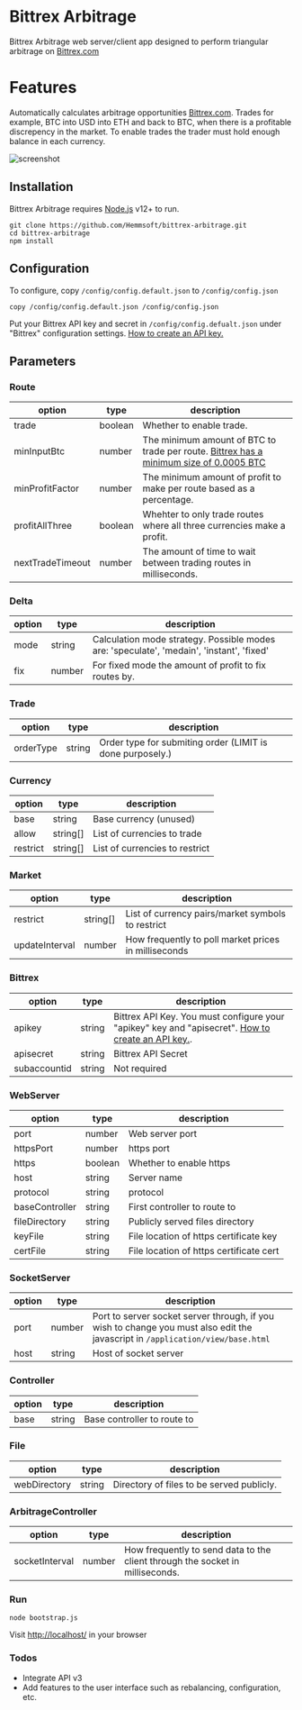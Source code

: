 # Bittrex Arbitrage

Bittrex Arbitrage web server/client app designed to perform triangular arbitrage on [Bittrex.com](https://bittrex.com/)

# Features
Automatically calculates arbitrage opportunities [Bittrex.com](https://bittrex.com/).
Trades for example, BTC into USD into ETH and back to BTC, when there is a profitable discrepency in the market.
To enable trades the trader must hold enough balance in each currency.

![screenshot](https://i.snipboard.io/r2wSbE.jpg)

## Installation
Bittrex Arbitrage requires [Node.js](https://nodejs.org/) v12+ to run.
```
git clone https://github.com/Hemmsoft/bittrex-arbitrage.git
cd bittrex-arbitrage
npm install
```

## Configuration
To configure, copy `/config/config.default.json` to `/config/config.json`

```
copy /config/config.default.json /config/config.json
```

Put your Bittrex API key and secret in `/config/config.defualt.json` under "Bittrex" configuration settings. 
[How to create an API key.](https://bittrex.zendesk.com/hc/en-us/articles/360031921872-How-to-create-an-API-key-)


## Parameters
### Route
| option | type | description |
| ------ | ------ | ------ |
| trade | boolean | Whether to enable trade. |
| minInputBtc | number | The minimum amount of BTC to trade per route. [Bittrex has a minimum size of 0.0005 BTC](https://bittrex.zendesk.com/hc/en-us/articles/360001473863-Bittrex-Trading-Rules) |
| minProfitFactor | number | The minimum amount of profit to make per route based as a percentage. |
| profitAllThree | boolean | Whehter to only trade routes where all three currencies make a profit. |
| nextTradeTimeout | number | The amount of time to wait between trading routes in milliseconds. |

### Delta
| option | type | description |
| ------ | ------ | ------ |
| mode | string | Calculation mode strategy. Possible modes are: 'speculate', 'medain', 'instant', 'fixed' |
| fix | number | For fixed mode the amount of profit to fix routes by. |

### Trade
| option | type | description |
| ------ | ------ | ------ |
| orderType | string | Order type for submiting order (LIMIT is done purposely.) |

### Currency
| option | type | description |
| ------ | ------ | ------ |
| base | string | Base currency (unused) |
| allow | string[] | List of currencies to trade |
| restrict | string[] | List of currencies to restrict |

### Market
| option | type | description |
| ------ | ------ | ------ |
| restrict | string[] | List of currency pairs/market symbols to restrict |
| updateInterval | number | How frequently to poll market prices in milliseconds |

### Bittrex
| option | type | description |
| ------ | ------ | ------ |
| apikey | string | Bittrex API Key. You must configure your "apikey" key and "apisecret". [How to create an API key.](https://bittrex.zendesk.com/hc/en-us/articles/360031921872-How-to-create-an-API-key-). |
| apisecret | string | Bittrex API Secret |
| subaccountid | string | Not required |

### WebServer
| option | type | description |
| ------ | ------ | ------ |
| port | number | Web server port |
| httpsPort | number | https port |
| https | boolean | Whether to enable https |
| host | string | Server name |
| protocol | string | protocol |
| baseController | string | First controller to route to |
| fileDirectory | string | Publicly served files directory |
| keyFile | string | File location of https certificate key |
| certFile | string | File location of https certificate cert |

### SocketServer
| option | type | description |
| ------ | ------ | ------ |
| port | number | Port to server socket server through, if you wish to change you must also edit the javascript in `/application/view/base.html` |
| host | string | Host of socket server |

### Controller
| option | type | description |
| ------ | ------ | ------ |
| base | string | Base controller to route to |

### File
| option | type | description |
| ------ | ------ | ------ |
| webDirectory | string | Directory of files to be served publicly. |

### ArbitrageController
| option | type | description |
| ------ | ------ | ------ |
| socketInterval | number | How frequently to send data to the client through the socket in milliseconds. |

### Run
```
node bootstrap.js
```
Visit [http://localhost/](http://localhost/) in your browser

### Todos
 - Integrate API v3
 - Add features to the user interface such as rebalancing, configuration, etc.
